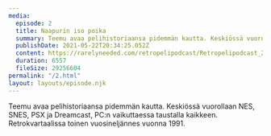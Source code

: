 ```yaml
---
media:
  episode: 2
  title: Naapurin iso poika
  summary: Teemu avaa pelihistoriaansa pidemmän kautta. Keskiössä vuorollaan NES, SNES, PSX ja Dreamcast, PC:n vaikuttaessa taustalla kaikkeen. Retrokvartaalissa toinen vuosineljännes vuonna 1991.
  publishDate: 2021-05-22T20:34:25.052Z
  content: https://rarelyneeded.com/retropelipodcast/Retropelipodcast_2.mp3
  duration: 6557
  fileSize: 29256604
permalink: "/2.html"
layout: layouts/episode.njk
---
```


Teemu avaa pelihistoriaansa pidemmän kautta. Keskiössä vuorollaan NES, SNES, PSX ja Dreamcast, PC:n vaikuttaessa taustalla kaikkeen. Retrokvartaalissa toinen vuosineljännes vuonna 1991.
